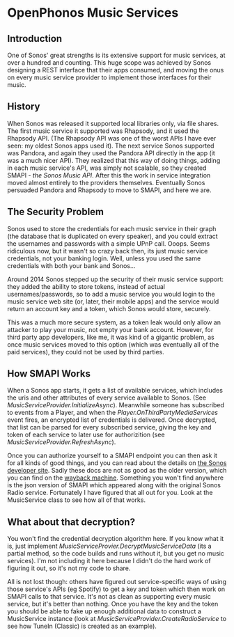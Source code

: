 # OpenPhonos Music Services

## Introduction
One of Sonos' great strengths is its extensive support for music services, at over a hundred and counting. This huge scope was achieved by Sonos designing a REST interface that their apps consumed, and moving the onus on every music service provider to implement those interfaces for their music.
## History
When Sonos was released it supported local libraries only, via file shares. The first music service it supported was Rhapsody, and it used the Rhapsody API. (The Rhapsody API was one of the worst APIs I have ever seen: my oldest Sonos apps used it).
The next service Sonos supported was Pandora, and again they used the Pandora API directly in the app (it was a much nicer API). They realized that this way of doing things, adding in each music service's API, was simply not scalable, so they created SMAPI - *the Sonos Music API*. After this the work in service integration moved almost entirely to the providers themselves. Eventually Sonos persuaded Pandora and Rhapsody to move to SMAPI, and here we are.
## The Security Problem
Sonos used to store the credentials for each music service in their graph (the database that is duplicated on every speaker), and you could extract the usernames and passwords with a simple UPnP call. Ooops. Seems ridiculous now, but it wasn't so crazy back then, its just music service credentials, not your banking login. Well, unless you used the same credentials with both your bank and Sonos...

Around 2014 Sonos stepped up the security of their music service support: they added the ability to store tokens, instead of actual usernames/passwords, so to add a music service you would login to the music service web site (or, later, their mobile apps) and the service would return an account key and a token, which Sonos would store, securely.

This was a much more secure system, as a token leak would only allow an attacker to play your music, not empty your bank account. However, for third party app developers, like me, it was kind of a gigantic problem, as once music services moved to this option (which was eventually all of the paid services), they could not be used by third parties.
## How SMAPI Works
When a Sonos app starts, it gets a list of available services, which includes the uris and other attributes of every service available to Sonos. (See *MusicServiceProvider.InitializeAsync*). Meanwhile someone has subscribed to events from a Player, and when the *Player.OnThirdPartyMediaServices* event fires, an encrypted list of credentials is delivered.
Once decrypted, that list can be parsed for every subscribed service, giving the key and token of each service to later use for authorizition (see *MusicServiceProvider.RefreshAsync*).

Once you can authorize yourself to a SMAPI endpoint you can then ask it for all kinds of good things, and you can read about the details on [the Sonos developer site](https://docs.sonos.com/docs/content-service-get-started). Sadly these docs are not as good as the older version, which you can find on the [wayback machine](http://web.archive.org/web/20230402002238/https://developer.sonos.com/reference/sonos-music-api/). Something you won't find anywhere is the json version of SMAPI which appeared along with the original Sonos Radio service. Fortunately I have figured that all out for you. Look at the MusicService class to see how all of that works.

## What about that decryption?
You won't find the credential decryption algorithm here. If you know what it is, just implement *MusicServiceProvier.DecryptMusicServiceData* (its a partial method, so the code builds and runs without it, but you get no music services).
I'm not including it here because I didn't do the hard work of figuring it out, so it's not my code to share.

All is not lost though: others have figured out service-specific ways of using those service's APIs (eg Spotify) to get a key and token which then work on SMAPI calls to that service. It's not as clean as supporting every music service, but it's better than nothing. Once you have the key and the token you should be able to fake up enough additional data to construct a MusicService instance (look at *MusicServiceProvider.CreateRadioService* to see how TuneIn (Classic) is created as an example).
